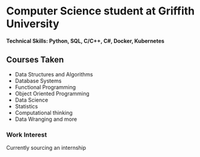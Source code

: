 # Computer Science student at Griffith University

#### Technical Skills: Python, SQL, C/C++, C#, Docker, Kubernetes

## Courses Taken
- Data Structures and Algorithms
- Database Systems
- Functional Programming
- Object Oriented Programming
- Data Science
- Statistics 
- Computational thinking
- Data Wranging 
and more

### Work Interest
Currently sourcing an internship 


